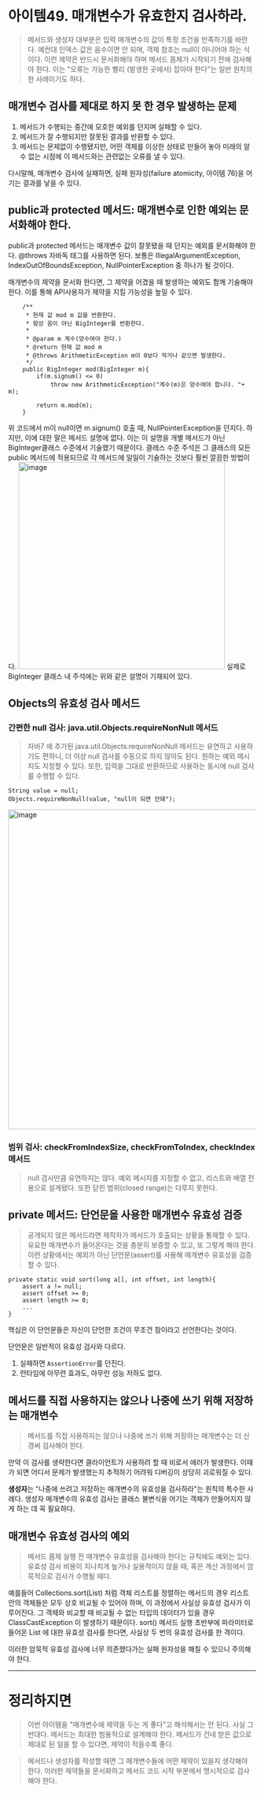 # 아이템49. 매개변수가 유효한지 검사하라. 
> 메서드와 생성자 대부분은 입력 매개변수의 값이 특정 조건을 만족하기를 바란다. 예컨대 인덱스 값은 음수이면 안 되며, 객체 참조는 null이 아니어야 하는 식이다. 이런 제약은 반드시 문서화해야 하며 메서드 몸체가 시작되기 전에 검사해야 한다. 이는 "오류는 가능한 빨리 (발생한 곳에서) 잡아야 한다"는 일반 원칙의 한 사례이기도 하다.

## 매개변수 검사를 제대로 하지 못 한 경우 발생하는 문제
1. 메서드가 수행되는 중간에 모호한 예외를 던지며 실패할 수 있다.
2. 메서드가 잘 수행되지만 잘못된 결과를 반환할 수 있다.
3. 메서드는 문제없이 수행됐지만, 어떤 객체를 이상한 상태로 만들어 놓아 미래의 알 수 없는 시점에 이 메서드와는 관련없는 오류를 낼 수 있다.

다시말해, 매개변수 검사에 실패하면, 실패 원자성(failure atomicity, 아이템 76)을 어기는 결과를 낳을 수 있다. 

## public과 protected 메서드: 매개변수로 인한 예외는 문서화해야 한다. 
public과 protected 메서드는 매개변수 값이 잘못됐을 때 던지는 예외를 문서화해야 한다. @throws 자바독 태그를 사용하면 된다. 
보통은 IllegalArgumentException, IndexOutOfBoundsException, NullPointerException 중 하나가 될 것이다. 

매개변수의 제약을 문서화 한다면, 그 제약을 어겼을 때 발생하는 예외도 함께 기술해야 한다. 이를 통해 API사용자가 제약을 지킬 가능성을 높일 수 있다. 
```
    /**
     * 현재 값 mod m 값을 반환한다.
     * 항상 음이 아닌 BigInteger를 반환한다.
     * 
     * @param m 계수(양수여야 한다.)
     * @return 현재 값 mod m
     * @throws ArithmeticException m이 0보다 작거나 같으면 발생한다.
     */
    public BigInteger mod(BigInteger m){
        if(m.signum() <= 0)
            throw new ArithmeticException("계수(m)은 양수여야 합니다. "+ m);

        return m.mod(m);
    }
```
위 코드에서 m이 null이면 m.signum() 호출 때, NullPointerException을 던지다. 하지만, 이에 대한 말은 메서드 설명에 없다. 이는 이 설명을 개별 메서드가 아닌 BigInteger클래스 수준에서 기술했기 때문이다. 클래스 수준 주석은 그 클래스의 모든 public 메서드에 적용되므로 각 메서드에 일일이 기술하는 것보다 훨씬 깔끔한 방법이다. 
<img width="420" alt="image" src="https://github.com/user-attachments/assets/54d49e5f-135a-481c-ab65-be68b5547bce" />
실제로 BigInteger 클래스 내 주석에는 위와 같은 설명이 기재되어 있다. 

## Objects의 유효성 검사 메서드

### 간편한 null 검사: java.util.Objects.requireNonNull 메서드
> 자바7 에 추가된 java.util.Objects.requireNonNull 메서드는 유연하고 사용하기도 편하니, 더 이상 null 검사를 수동으로 하지 않아도 된다. 원하는 예외 메시지도 지정할 수 있다. 또한, 입력을 그대로 반환하므로 사용하는 동시에 null 검사를 수행할 수 있다.

```
String value = null;
Objects.requireNonNull(value, "null이 되면 안돼");
```
<img width="649" alt="image" src="https://github.com/user-attachments/assets/b1a9af2b-cd3b-4a5a-aa0f-a25436f8d67c" />

### 범위 검사: checkFromIndexSize, checkFromToIndex, checkIndex 메서드
> null 검사만큼 유연하지는 않다. 예외 메시지를 지정할 수 없고, 리스트와 배열 전용으로 설계됐다. 또한 닫힌 범위(closed range)는 다루지 못한다. 

## private 메서드: 단언문을 사용한 매개변수 유효성 검증
> 공개되지 않은 메서드라면 제작자가 메서드가 호출되는 상황을 통제할 수 있다. 유요한 매개변수가 들어온다는 것을 충분히 보증할 수 있고, 또 그렇게 해야 한다. 이런 상황에서는 예외가 아닌 단언문(assert)를 사용해 매개변수 유효성을 검증할 수 있다.

```
private static void sort(long a[], int offset, int length){
    assert a != null;
    assert offset >= 0;
    assert length >= 0;
    ...
}
```
핵심은 이 단언문들은 자신이 단언한 조건이 무조건 참이라고 선언한다는 것이다. 

단언문은 일반적이 유효성 검사와 다르다. 
1. 실패하면 `AssertionError`를 던진다.
2. 런타임에 아무런 효과도, 아무런 성능 저하도 없다. 

## 메서드를 직접 사용하지는 않으나 나중에 쓰기 위해 저장하는 매개변수

> 메서드를 직접 사용하지는 않으나 나중에 쓰기 위해 저장하는 매개변수는 더 신경써 검사해야 한다.

만약 이 검사를 생략한다면 클라이언트가 사용하려 할 때 비로서 에러가 발생한다. 이때가 되면 어디서 문제가 발생했는지 추적하기 어려워 디버깅이 상당히 괴로워질 수 있다. 

**생성자**는 "나중에 쓰려고 저장하는 매개변수의 유효성을 검사하라"는 원칙의 특수한 사례다. 생성자 매개변수의 유효성 검사는 클래스 불변식을 어기는 객체가 만들어지지 않게 하는 데 꼭 필요하다. 

## 매개변수 유효성 검사의 예외
> 메서드 몸체 실행 전 매개변수 유효성을 검사해야 한다는 규칙에도 예외는 있다. 유효성 검사 비용이 지나치게 높거나 실용적이지 않을 때, 혹은 계산 과정에서 암묵적으로 검사가 수행될 때다. 

예를들어 Collections.sort(List) 처럼 객체 리스트를 정렬하는 메서드의 경우 리스트 안의 객체들은 모두 상호 비교될 수 있어야 하며, 이 과정에서 사실상 유효성 검사가 이루어진다. 그 객체와 비교할 때 비교될 수 없는 타입의 데이터가 있을 경우 ClassCastException 이 발생하기 때문이다. 
sort() 메서드 실행 초반부에 파라미터로 들어온 List 에 대한 유효성 검사를 한다면, 사실상 두 번의 유효성 검사를 한 격이다. 

이러한 암묵적 유효성 검사에 너무 의존했다가는 실패 원자성을 해칠 수 있으니 주의해야 한다. 

<hr>

# 정리하지면
> 이번 아이템을 "매개변수에 제약을 두는 게 좋다"고 해석해서는 안 된다. 사실 그 반대다. 메서드는 최대한 범용적으로 설계해야 한다. 메서드가 건네 받은 값으로 제대로 된 일을 할 수 있다면, 제약이 적을수록 좋다.

> 메서드나 생성자를 작성할 때면 그 매개변수들에 어떤 제약이 있을지 생각해야 한다. 이러한 제약들을 문서화하고 메서드 코드 시작 부분에서 명시적으로 검사해야 한다. 



